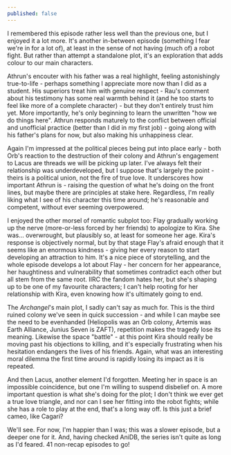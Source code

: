 ```yaml
---
published: false
---
```



I remembered this episode rather less well than the previous one, but I enjoyed it a lot more. It's another in-between episode (something I fear we're in for a lot of), at least in the sense of not having (much of) a robot fight.  But rather than attempt a standalone plot, it's an exploration that adds colour to our main characters.

Athrun's encouter with his father was a real highlight, feeling astonishingly true-to-life - perhaps something I appreciate more now than I did as a student. His superiors treat him with genuine respect - Rau's comment about his testimony has some real warmth behind it (and he too starts to feel like more of a complete character) - but they don't entirely trust him yet. More importantly, he's only beginning to learn the unwritten "how we do things here". Athrun responds maturely to the conflict between official and unofficial practice (better than I did in my first job) - going along with his father's plans for now, but also making his unhappiness clear.

Again I'm impressed at the political pieces being put into place early - both Orb's reaction to the destruction of their colony and Athrun's engagement to Lacus are threads we will be picking up later. I've always felt their relationship was underdeveloped, but I suppose that's largely the point - theirs is a political union, not the fire of true love. It underscores how important Athrun is - raising the question of what he's doing on the front lines, but maybe there are principles at stake here. Regardless, I'm really liking what I see of his character this time around; he's reasonable and competent, without ever seeming overpowered.

I enjoyed the other morsel of romantic subplot too: Flay gradually working up the nerve (more-or-less forced by her friends) to apologize to Kira. She was... overwrought, but plausibly so, at least for someone her age. Kira's response is objectively normal, but by that stage Flay's afraid enough that it seems like an enormous kindness - giving her every reason to start developing an attraction to him. It's a nice piece of storytelling, and the whole episode develops a lot about Flay - her concern for her appearance, her haughtiness and vulnerability that sometimes contradict each other but all stem from the same root. IIRC the fandom hates her, but she's shaping up to be one of my favourite characters; I can't help rooting for her relationship with Kira, even knowing how it's ultimately going to end.

The *Archangel*'s main plot, I sadly can't say as much for. This is the third ruined colony we've seen in quick succession - and while I can maybe see the need to be evenhanded (Heliopolis was an Orb colony, Artemis was Earth Alliance, Junius Seven is ZAFT), repetition makes the tragedy lose its meaning. Likewise the space "battle" - at this point Kira should really be moving past his objections to killing, and it's especially frustrating when his hesitation endangers the lives of his friends. Again, what was an interesting moral dilemma the first time around is rapidly losing its impact as it is repeated.

And then Lacus, another element I'd forgotten. Meeting her in space is an impossible coincidence, but one I'm willing to suspend disbelief on. A more important question is what she's doing for the plot; I don't think we ever get a true love triangle, and nor can I see her fitting into the robot fights; while she has a role to play at the end, that's a long way off. Is this just a brief cameo, like Cagari?

We'll see. For now, I'm happier than I was; this was a slower episode, but a deeper one for it. And, having checked AniDB, the series isn't quite as long as I'd feared. 41 non-recap episodes to go!
